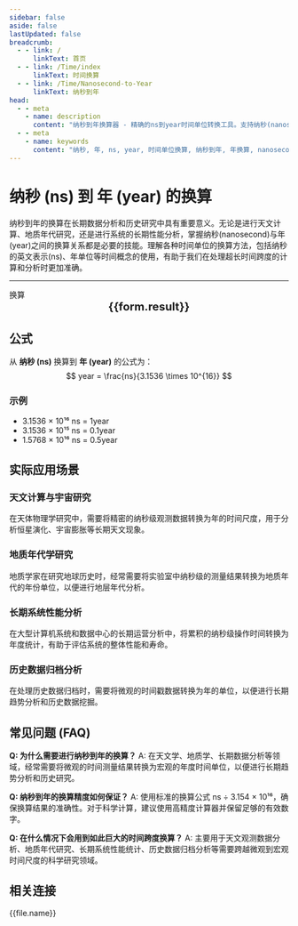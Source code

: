 ```yaml
---
sidebar: false
aside: false
lastUpdated: false
breadcrumb:
  - - link: /
      linkText: 首页
  - - link: /Time/index
      linkText: 时间换算
  - - link: /Time/Nanosecond-to-Year
      linkText: 纳秒到年
head:
  - - meta
    - name: description
      content: "纳秒到年换算器 - 精确的ns到year时间单位转换工具。支持纳秒(nanosecond)与年(year)之间的快速换算，适用于长期数据分析、历史研究、天文计算等领域。提供详细的换算公式、实际应用场景和常见问题解答。"
  - - meta
    - name: keywords
      content: "纳秒, 年, ns, year, 时间单位换算, 纳秒到年, 年换算, nanosecond, year, 时间换算器, 长期数据分析, 历史研究, 天文计算, 时间测量, 年度分析, 时间单位转换, 纳秒年换算, 时间计算工具"
---
```

# 纳秒 (ns) 到 年 (year) 的换算

纳秒到年的换算在长期数据分析和历史研究中具有重要意义。无论是进行天文计算、地质年代研究，还是进行系统的长期性能分析，掌握纳秒(nanosecond)与年(year)之间的换算关系都是必要的技能。理解各种时间单位的换算方法，包括纳秒的英文表示(ns)、年单位等时间概念的使用，有助于我们在处理超长时间跨度的计算和分析时更加准确。

---
<script setup>
import { onMounted, reactive, inject, ref } from 'vue'
import { NButton,NForm ,NFormItem,NInput,NInputNumber,NSelect,NCard,useMessage,NGrid ,NGi  } from 'naive-ui'
import { defineClientComponent } from 'vitepress'
import { Time } from '../files';

const convert = inject('convert')
const seoKey = ['ns','year','年','纳秒','时间单位换算','时间换算','毫秒微秒','分秒换算','秒单位换算','秒','毫秒','微秒','纳秒','ns和year换算','时间的单位','年的换算','一年等于多少纳秒','微秒和纳秒','微秒单位','ms单位','一毫秒','ns是什么单位','秒单位','微妙和秒的换算','一秒多少毫秒','纳秒和微秒','秒换算','时间换算单位','us是多少秒','多少毫秒等于一秒','纳秒和年的换算','一秒是多少毫秒','秒的单位','一毫秒等于多少秒','时间单位换算','nanosecond','ms是什么单位','year','时间单位','微秒','秒','一秒等于多少毫秒','毫秒和秒的换算','年','year']
const form = reactive({
  number: null,
  result: '',
  title: '纳秒到年换算器'
})

const convertHandler = () => {
  if (form.number !== null && !isNaN(form.number)) {
    const convertedValue = parseFloat(form.number) / 31536000000000000
    form.result = `${form.number}ns = ${convertedValue.toFixed(15)}year`
  } else {
    form.result = '请输入有效的数值。'
  }
}
</script>

<n-card :title="form.title" size="small" :bordered="false" style="margin-bottom: 16px">
<n-form size="large" :model="form">
  <n-form-item label="纳秒 (ns)">
    <n-input-number v-model:value="form.number" placeholder="输入纳秒" style="width: 100%" />
  </n-form-item>
  <n-form-item>
    <n-button type="info" @click="convertHandler" block>换算</n-button>
  </n-form-item>
</n-form>
  <template #footer>
    <div style="font-size: 12px; color: #666; text-align: center;">
      <span v-for="(keyword, index) in seoKey" :key="index">
        {{ keyword }}<span v-if="index < seoKey.length - 1"> | </span>
      </span>
    </div>
  </template>
</n-card>

<n-card  embedded :bordered="false" hoverable>
  <div  style="text-align:center;font-size:20px;">
    <strong>{{form.result}}</strong>
  </div>
</n-card>

## 公式

从 **纳秒 (ns)** 换算到 **年 (year)** 的公式为：
$$ year = \frac{ns}{3.1536 \times 10^{16}} $$

### 示例
- 3.1536 × 10¹⁶ ns = 1year
- 3.1536 × 10¹⁵ ns = 0.1year
- 1.5768 × 10¹⁶ ns = 0.5year

## 实际应用场景

### 天文计算与宇宙研究
在天体物理学研究中，需要将精密的纳秒级观测数据转换为年的时间尺度，用于分析恒星演化、宇宙膨胀等长期天文现象。

### 地质年代学研究
地质学家在研究地球历史时，经常需要将实验室中纳秒级的测量结果转换为地质年代的年份单位，以便进行地层年代分析。

### 长期系统性能分析
在大型计算机系统和数据中心的长期运营分析中，将累积的纳秒级操作时间转换为年度统计，有助于评估系统的整体性能和寿命。

### 历史数据归档分析
在处理历史数据归档时，需要将微观的时间戳数据转换为年的单位，以便进行长期趋势分析和历史数据挖掘。

## 常见问题 (FAQ)

**Q: 为什么需要进行纳秒到年的换算？**
A: 在天文学、地质学、长期数据分析等领域，经常需要将微观的时间测量结果转换为宏观的年度时间单位，以便进行长期趋势分析和历史研究。

**Q: 纳秒到年的换算精度如何保证？**
A: 使用标准的换算公式 ns ÷ 3.154 × 10¹⁶，确保换算结果的准确性。对于科学计算，建议使用高精度计算器并保留足够的有效数字。

**Q: 在什么情况下会用到如此巨大的时间跨度换算？**
A: 主要用于天文观测数据分析、地质年代研究、长期系统性能统计、历史数据归档分析等需要跨越微观到宏观时间尺度的科学研究领域。
## 相关连接
<n-grid x-gap="12" :cols="2">
  <n-gi v-for="(file, index) in Time" :key="index">
    <n-button
      text
      tag="a"
      :href="file.path"
      type="info"
    >
      {{file.name}}
    </n-button>
  </n-gi>
</n-grid>